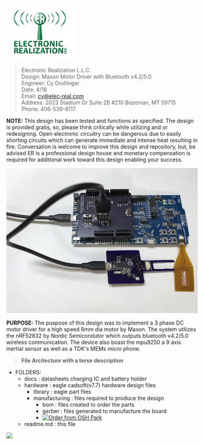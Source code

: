 
![ER_LOGO](/docs/github.png)
>Electronic Realization L.L.C.								   
>Design: Maxon Motor Driver with Bluetooth v4.2/5.0		   
>Engineer: Cy Drollinger								   
>Date: 4/18												           
>Email: cy@elec-real.com								   
>Address: 2023 Stadium Dr Suite 2B #210 Bozeman, MT 59715				   
>Phone: 406-539-8117	

**NOTE:**
 This design has been tested and functions as specified. The design is provided gratis, so, please 
 think critically while utilizing and or redesigning. Open electronic circuitry can be dangerous due 
 to easily shorting circuits which can generate immediate and intense heat resulting in fire. Conversation is
 welcome to improve this design and repository, but, be advised ER is a professional design house and
 monetary compensation is required for additional work toward this design enabling your success.			   
	 
![Maxon Motor Driver](/docs/pictures/ICSP.png)

**PURPOSE:**
The puspose of this design was to implement a 3 phase DC motor driver for a high speed 8mm dia motor by
Maxon. The system utilizes the nRF52832 by Nordic Semicondutor which outputs bluetooth v4.2/5.0 wireless
communication. The device also boast the mpu9250 a 9 axis inertial sensor as well as a TDK's MEMs micro phone. 

>**File Arcitecture with a terse description**


* FOLDERS:
	* docs		: datasheets charging IC and battery holder
	* hardware	: eagle cadsoft(v7.7) hardware design files 	
		* library		: eagle part files 
		* manufacturing	: files required to produce the design
			* bom	: files created to order the parts	
			* gerber	: files generated to manufacture the board
			* <a href="https://oshpark.com/shared_projects/ryMoScdj"><img src="https://oshpark.com/assets/badge-5b7ec47045b78aef6eb9d83b3bac6b1920de805e9a0c227658eac6e19a045b9c.png" alt="Order from OSH Park"></img></a>
	* readme.md	: this file
	
[![](http://img.youtube.com/vi/88ky35AwuC4/0.jpg)](http://www.youtube.com/watch?v=88ky35AwuC4 "maxon motor driver")